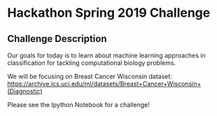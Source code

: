 # Hackathon Spring 2019 Challenge

## Challenge Description

Our goals for today is to learn about machine learning approaches in classification for tackling computational biology problems.

We will be focusing on Breast Cancer Wisconsin dataset: https://archive.ics.uci.edu/ml/datasets/Breast+Cancer+Wisconsin+(Diagnostic)

Please see the Ipython Notebook for a challenge!
